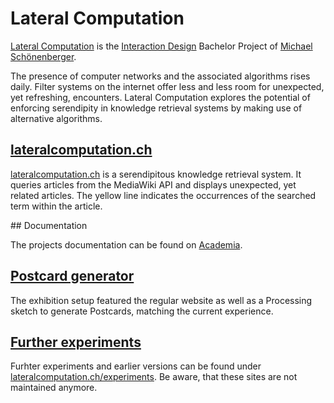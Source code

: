 # Lateral Computation

[Lateral Computation](https://lateralcomputation.ch) is the [Interaction Design](https://iad.zhdk.ch) Bachelor Project of [Michael Schönenberger](https://michaelschoenenberger.ch).

The presence of computer networks and the associated algorithms rises daily. Filter systems on the internet offer less and less room for unexpected, yet refreshing, encounters. Lateral Computation explores the potential of enforcing serendipity in knowledge retrieval systems by making use of alternative algorithms.

## [lateralcomputation.ch](https://lateralcomputation.ch)

[lateralcomputation.ch](https://lateralcomputation.ch) is a serendipitous knowledge retrieval system. It queries articles from the MediaWiki API and displays unexpected, yet related articles. The yellow line indicates the occurrences of the searched term within the article.

## Documentation

The projects documentation can be found on [Academia](https://www.academia.edu/44769940/Lateral_Computation).

## [Postcard generator](exhibition/_Postcard/generatePostcard/)

The exhibition setup featured the regular website as well as a Processing sketch to generate Postcards, matching the current experience.

## [Further experiments](experiments/)

Furhter experiments and earlier versions can be found under [lateralcomputation.ch/experiments](https://lateralcomputation.ch/experiments). Be aware, that these sites are not maintained anymore.